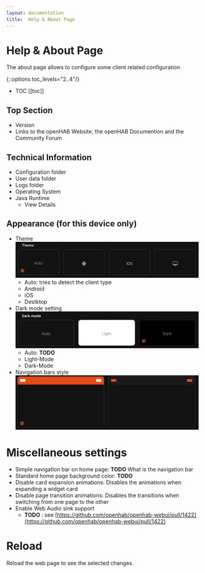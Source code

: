 ```yaml
---
layout: documentation
title:  Help & About Page
---
```


# Help & About Page

The about page allows to configure some client related configuration

{::options toc_levels="2..4"/}

- TOC
  [[toc]]

## Top Section

- Version
- Links to the openHAB Website, the openHAB Documention and the Community Forum

## Technical Information

- Configuration folder
- User data folder
- Logs folder
- Operating System
- Java Runtime
  - View Details

## Appearance (for this device only)

- Theme
![Theme](theme-selection.png)
  - Auto: tries to detect the client type
  - Android
  - iOS
  - Destktop
- Dark mode setting
![Dark-Mode](dark-mode.png)
  - Auto: **TODO**
  - Light-Mode
  - Dark-Mode
- Navigation bars style
![Navigation bars style](navbar-style.png)

# Miscellaneous settings

- Simple navigation bar on home page: **TODO** What is the navigation bar
- Standard home page background color: **TODO**
- Disable card expansion animations: Disables the animations when expanding a widget card
- Disable page transition animations: Disables the transitions when switching from one page to the other
- Enable Web Audio sink support
  - **TODO** : see [https://github.com/openhab/openhab-webui/pull/1422](https://github.com/openhab/openhab-webui/pull/1422)

# Reload

Reload the web page to see the selected changes.

